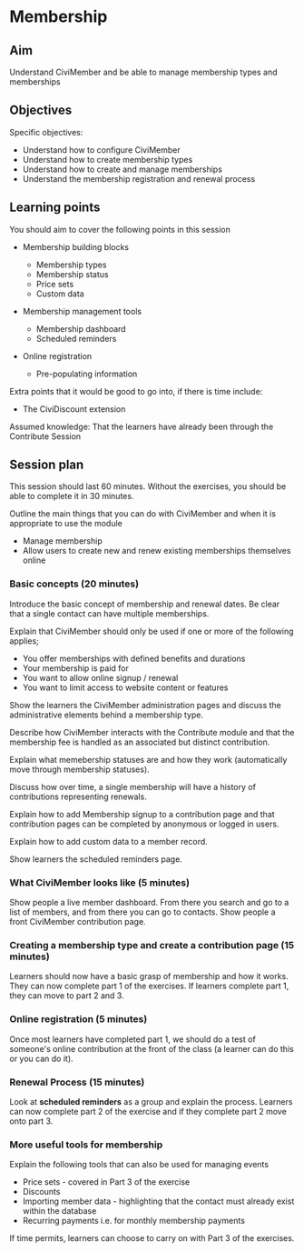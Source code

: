 # Membership

## Aim

Understand CiviMember and be able to manage membership types and memberships

## Objectives

Specific objectives:

- Understand how to configure CiviMember
- Understand how to create membership types
- Understand how to create and manage memberships
- Understand the membership registration and renewal process

## Learning points

You should aim to cover the following points in this session

- Membership building blocks

    - Membership types
    - Membership status
    - Price sets
    - Custom data
- Membership management tools

    - Membership dashboard
    - Scheduled reminders
- Online registration

    - Pre-populating information

Extra points that it would be good to go into, if there is time include:

- The CiviDiscount extension

Assumed knowledge:
That the learners have already been through the Contribute Session

## Session plan

This session should last 60 minutes. Without the exercises, you should be able to complete it in 30 minutes.

Outline the main things that you can do with CiviMember and when it is appropriate to use the module

- Manage membership
- Allow users to create new and renew existing memberships themselves online

### Basic concepts (20 minutes)

Introduce the basic concept of membership and renewal dates. Be clear that a single contact can have multiple memberships.

Explain that CiviMember should only be used if one or more of the following applies;

- You offer memberships with defined benefits and durations
- Your membership is paid for
- You want to allow online signup / renewal
- You want to limit access to website content or features

Show the learners the CiviMember administration pages and discuss the administrative elements behind a membership type.

Describe how CiviMember interacts with the Contribute module and that the membership fee is handled as an associated but distinct contribution.

Explain what memebership statuses are and how they work (automatically move through membership statuses).

Discuss how over time, a single membership will have a history of contributions representing renewals.

Explain how to add Membership signup to a contribution page and that contribution pages can be completed by anonymous or logged in users.

Explain how to add custom data to a member record.

Show learners the scheduled reminders page.

### What CiviMember looks like (5 minutes)

Show people a live member dashboard. From there you search and go to a list of members, and from there you can go to contacts.
Show people a front CiviMember contribution page.

### Creating a membership type and create a contribution page (15 minutes)

Learners should now have a basic grasp of membership and how it works. They can now complete part 1 of the exercises. If learners complete part 1, they can move to part 2 and 3.

### Online registration (5 minutes)

Once most learners have completed part 1, we should do a test of someone's online contribution at the front of the class (a learner can do this or you can do it).

### Renewal Process (15 minutes)

Look at **scheduled reminders** as a group and explain the process.
Learners can now complete part 2 of the exercise and if they complete part 2 move onto part 3.

### More useful tools for membership

Explain the following tools that can also be used for managing events

- Price sets - covered in Part 3 of the exercise
- Discounts
- Importing member data - highlighting that the contact must already exist within the database
- Recurring payments i.e. for monthly membership payments

 If time permits, learners can choose to carry on with Part 3 of the exercises.
